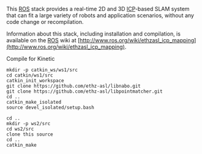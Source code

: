 This [ROS] stack provides a real-time 2D and 3D [ICP]-based SLAM system that
can fit a large variety of robots and application scenarios, without any code
change or recompilation.

Information about this stack, including installation and compilation, is available on the [ROS] wiki at [http://www.ros.org/wiki/ethzasl_icp_mapping](http://www.ros.org/wiki/ethzasl_icp_mapping).

[ROS]: http://www.ros.org
[ICP]: http://en.wikipedia.org/wiki/Iterative_Closest_Point

Compile for Kinetic 

```
mkdir -p catkin_ws/ws1/src
cd catkin/ws1/src
catkin_init_workspace
git clone https://github.com/ethz-asl/libnabo.git
git clone https://github.com/ethz-asl/libpointmatcher.git
cd ..
catkin_make_isolated
source devel_isolated/setup.bash

cd ..
mkdir -p ws2/src
cd ws2/src
clone this source
cd ..
catkin_make

```


